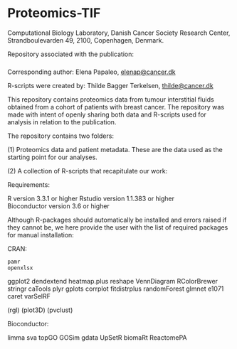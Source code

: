 # Proteomics-TIF

Computational Biology Laboratory, Danish Cancer Society Research Center, Strandboulevarden 49, 2100, Copenhagen, Denmark.

Repository associated with the publication:

###

Corresponding author: Elena Papaleo, elenap@cancer.dk

R-scripts were created by: Thilde Bagger Terkelsen, thilde@cancer.dk

This repository contains proteomics data from tumour interstitial fluids obtained from a cohort of patients with breast cancer. The repository was made with intent of openly sharing both data and R-scripts used for analysis in relation to the publication.

The repository contains two folders:

(1) Proteomics data and patient metadata. These are the data used as the starting point for our analyses.

(2) A collection of R-scripts that recapitulate our work:
                                

Requirements:

R version 3.3.1 or higher
Rstudio version 1.1.383 or higher        
Bioconductor version 3.6 or higher	

Although R-packages should automatically be installed and errors raised if they cannot be, we here provide the user with the list of required packages for manual installation:

CRAN:

    pamr
    openxlsx
ggplot2
dendextend
heatmap.plus
reshape
VennDiagram
RColorBrewer
stringr
caTools
plyr
gplots
corrplot
fitdistrplus
randomForest
glmnet
e1071
caret
varSelRF

(rgl)
(plot3D)
(pvclust)


Bioconductor:

limma
sva
topGO
GOSim
gdata
UpSetR
biomaRt
ReactomePA

